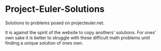 # Project-Euler-Solutions
Solutions to problems posed on projecteuler.net. 

It is against the spirit of the website to copy anothers' solutions. For ones' own sake it is better to struggle with these difficult
math problems until finding a unique solution of ones own.

